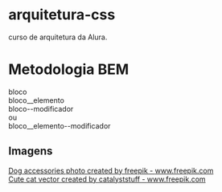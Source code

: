 # arquitetura-css
curso de arquitetura da Alura. 

# Metodologia BEM

bloco
<br>
bloco__elemento
<br>
bloco--modificador
<br>
ou
<br>
bloco__elemento--modificador

## Imagens
<a href='https://www.freepik.com/photos/dog-accessories'>Dog accessories photo created by freepik - www.freepik.com</a>
<br>
<a href='https://www.freepik.com/vectors/cute-cat'>Cute cat vector created by catalyststuff - www.freepik.com</a>
<br>
